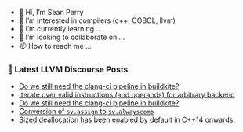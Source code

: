 - 👋 Hi, I’m Sean Perry
- 👀 I’m interested in compilers (c++, COBOL, llvm)
- 🌱 I’m currently learning ...
- 💞️ I’m looking to collaborate on ...
- 📫 How to reach me ...

<!---
s66perry/s66perry is a ✨ special ✨ repository because its `README.md` (this file) appears on your GitHub profile.
You can click the Preview link to take a look at your changes.
--->
### 📕 Latest LLVM Discourse Posts

<!-- DISCOURSE-LLVM:START -->
- [Do we still need the clang-ci pipeline in buildkite?](https://discourse.llvm.org/t/do-we-still-need-the-clang-ci-pipeline-in-buildkite/79169#post_2)
- [Iterate over valid instructions &lpar;and operands&rpar; for arbitrary backend](https://discourse.llvm.org/t/iterate-over-valid-instructions-and-operands-for-arbitrary-backend/79003#post_4)
- [Do we still need the clang-ci pipeline in buildkite?](https://discourse.llvm.org/t/do-we-still-need-the-clang-ci-pipeline-in-buildkite/79169#post_1)
- [Conversion of `sv.assign` to `sv.alwayscomb`](https://discourse.llvm.org/t/conversion-of-sv-assign-to-sv-alwayscomb/79142#post_3)
- [Sized deallocation has been enabled by default in C++14 onwards](https://discourse.llvm.org/t/sized-deallocation-has-been-enabled-by-default-in-c-14-onwards/73099#post_3)
<!-- DISCOURSE-LLVM:END -->
